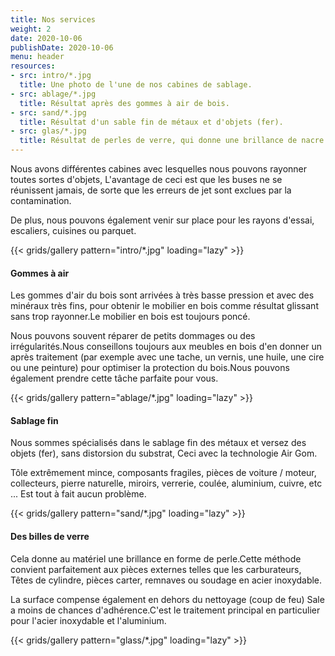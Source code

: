 ```yaml
---
title: Nos services
weight: 2
date: 2020-10-06
publishDate: 2020-10-06
menu: header
resources:
- src: intro/*.jpg
  title: Une photo de l'une de nos cabines de sablage.
- src: ablage/*.jpg
  title: Résultat après des gommes à air de bois.
- src: sand/*.jpg
  title: Résultat d'un sable fin de métaux et d'objets (fer).
- src: glas/*.jpg
  title: Résultat de perles de verre, qui donne une brillance de nacre.
---
```


Nous avons différentes cabines avec lesquelles nous pouvons rayonner toutes sortes d'objets,
L'avantage de ceci est que les buses ne se réunissent jamais, de sorte que les erreurs de jet sont exclues par la contamination.

De plus, nous pouvons également venir sur place pour les rayons d'essai, escaliers, cuisines ou parquet.

{{< grids/gallery pattern="intro/*.jpg" loading="lazy" >}}

#### Gommes à air

Les gommes d'air du bois sont arrivées à très basse pression et avec des minéraux très fins, pour obtenir le mobilier en bois comme résultat glissant sans trop rayonner.Le mobilier en bois est toujours poncé.

Nous pouvons souvent réparer de petits dommages ou des irrégularités.Nous conseillons toujours aux meubles en bois d'en donner un après traitement (par exemple avec une tache, un vernis, une huile, une cire ou une peinture) pour optimiser la protection du bois.Nous pouvons également prendre cette tâche parfaite pour vous.

{{< grids/gallery pattern="ablage/*.jpg" loading="lazy" >}}

#### Sablage fin

Nous sommes spécialisés dans le sablage fin des métaux et versez des objets (fer), sans distorsion du substrat,
Ceci avec la technologie Air Gom.

Tôle extrêmement mince, composants fragiles, pièces de voiture / moteur, collecteurs, pierre naturelle, miroirs, verrerie, coulée, aluminium, cuivre, etc ... Est tout à fait aucun problème.

{{< grids/gallery pattern="sand/*.jpg" loading="lazy" >}}

#### Des billes de verre

Cela donne au matériel une brillance en forme de perle.Cette méthode convient parfaitement aux pièces externes telles que les carburateurs,
Têtes de cylindre, pièces carter, remnaves ou soudage en acier inoxydable.

La surface compense également en dehors du nettoyage (coup de feu)
Sale a moins de chances d'adhérence.C'est le traitement principal en particulier pour l'acier inoxydable et l'aluminium.

{{< grids/gallery pattern="glass/*.jpg" loading="lazy" >}}
